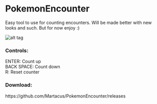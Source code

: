 <h1>PokemonEncounter</h1>

Easy tool to use for counting encounters. Will be made better with new looks and such. But for now enjoy :)

![alt tag](https://i.gyazo.com/98c680b06f00308fbcb6bbda51dcf93b.png)

<h3>Controls:</h3>

ENTER: Count up<br />
BACK SPACE: Count down<br />
R: Reset counter<br />

<h3>Download:</h3>
https://github.com/Martacus/PokemonEncounter/releases
